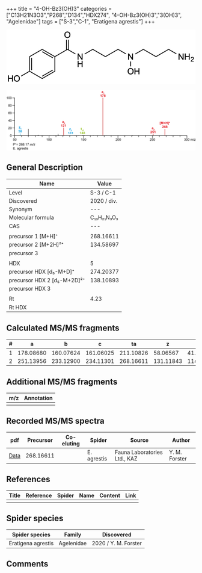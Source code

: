 +++
title = "4-OH-Bz3(OH)3"
categories = ["C13H21N3O3","P268","D134","HDX274",
"4-OH-Bz3(OH)3","3(OH)3",
"Agelenidae"]
tags = ["S-3","C-1",
"Eratigena agrestis"]
+++

![](/img/4-OH-Bz3(OH)3.png)

![](/img_MSMS/268_4-OH-Bz3(OH)3_Ea.png?classes=border)

## General Description

| Name                        | Value       |
|-----------------------------|-------------|
| Level                       | S-3 / C-1   |
| Discovered                  | 2020 / div. |
| Synonym                     | ---         |
| Molecular formula           | C₁₃H₂₁N₃O₃  |
| CAS                         | ---         |
|                             |             |
| precursor 1 [M+H]⁺          | 268.16611   |
| precursor 2 [M+2H]²⁺        | 134.58697   |
| precursor 3                 |             |
|                             |             |
| HDX                         | 5           |
| precursor HDX   [d₅-M+D]⁺   | 274.20377   |
| precursor HDX 2 [d₅-M+2D]²⁺ | 138.10893   |
| precursor HDX 3             |             |
|                             |             |
| Rt                          | 4.23        |
| Rt HDX                      |             |

## Calculated MS/MS fragments

| # | a         | b         | c         | ta        | z         | y         | tz        |
|---|-----------|-----------|-----------|-----------|-----------|-----------|-----------|
| 1 | 178.08680 | 160.07624 | 161.06025 | 211.10826 | 58.06567  | 41.03912  | 91.08713  |
| 2 | 251.13956 | 233.12900 | 234.11301 | 268.16611 | 131.11843 | 114.09188 | 148.14498 |

## Additional MS/MS fragments

| m/z | Annotation |
|-----|------------|
|     |            |

## Recorded MS/MS spectra

| pdf                                              | Precursor | Co-eluting | Spider      | Source                       | Author        |
|--------------------------------------------------|-----------|------------|-------------|------------------------------|---------------|
| [Data](/pdf/E-agrestis/268_4-OH-Bz3(OH)3_Ea.pdf) | 268.16611 |            | E. agrestis | Fauna Laboratories Ltd., KAZ | Y. M. Forster |

## References

| Title | Reference | Spider | Name | Content | Link |
|-------|-----------|--------|------|---------|------|
|       |           |        |      |         |      |

## Spider species

| Spider species     | Family     | Discovered           |
|--------------------|------------|----------------------|
| Eratigena agrestis | Agelenidae | 2020 / Y. M. Forster |

## Comments